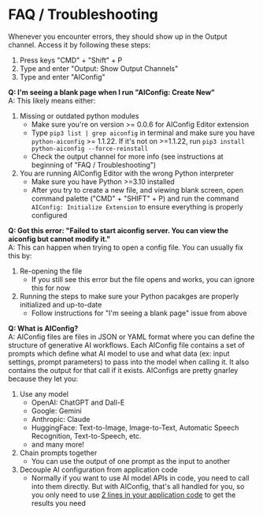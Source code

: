 # FAQ / Troubleshooting

Whenever you encounter errors, they should show up in the Output channel. Access it by following these steps:

1.  Press keys "CMD" + "Shift" + P
2.  Type and enter "Output: Show Output Channels"
3.  Type and enter "AIConfig"

**Q: I'm seeing a blank page when I run "AIConfig: Create New"**  
A: This likely means either:

1.  Missing or outdated python modules
    - Make sure you're on version >= 0.0.6 for AIConfig Editor extension
    - Type `pip3 list | grep aiconfig` in terminal and make sure you have `python-aiconfig` >= 1.1.22. If it's not on >=1.1.22, run `pip3 install python-aiconfig --force-reinstall`
    - Check the output channel for more info (see instructions at beginning of "FAQ / Troubleshooting")
2.  You are running AIConfig Editor with the wrong Python interpreter
    - Make sure you have Python >=3.10 installed
    - After you try to create a new file, and viewing blank screen, open command palette ("CMD" + "SHIFT" + P) and run the command `AIConfig: Initialize Extension` to ensure everything is properly configured

**Q: Got this error: "Failed to start aiconfig server. You can view the aiconfig but cannot modify it."**  
A: This can happen when trying to open a config file. You can usually fix this by:

1.  Re-opening the file
    - If you still see this error but the file opens and works, you can ignore this for now
2.  Running the steps to make sure your Python pacakges are properly initialized and up-to-date
    - Follow instructions for "I'm seeing a blank page" issue from above

**Q: What is AIConfig?**  
A: AIConfig files are files in JSON or YAML format where you can define the structure of generative AI workflows. Each AIConfig file contains a set of prompts which define what AI model to use and what data (ex: input settings, prompt parameters) to pass into the model when calling it. It also contains the output for that call if it exists. AIConfigs are pretty gnarley because they let you:

1.  Use any model
    - OpenAI: ChatGPT and Dall-E
    - Google: Gemini
    - Anthropic: Claude
    - HuggingFace: Text-to-Image, Image-to-Text, Automatic Speech Recognition, Text-to-Speech, etc.
    - and many more!
2.  Chain prompts together
    - You can use the output of one prompt as the input to another
3.  Decouple AI configuration from application code
    - Normally if you want to use AI model APIs in code, you need to call into them directly. But with AIConfig, that's all handled for you, so you only need to use [2 lines in your application code](https://aiconfig.lastmileai.dev/docs/gradio-workbook#build-apps-inspired-by-spaces) to get the results you need
